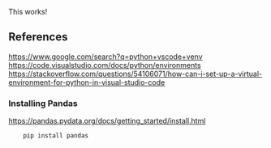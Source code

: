 This works!

## References
https://www.google.com/search?q=python+vscode+venv
https://code.visualstudio.com/docs/python/environments
https://stackoverflow.com/questions/54106071/how-can-i-set-up-a-virtual-environment-for-python-in-visual-studio-code

### Installing Pandas
https://pandas.pydata.org/docs/getting_started/install.html

```python
    pip install pandas
```
